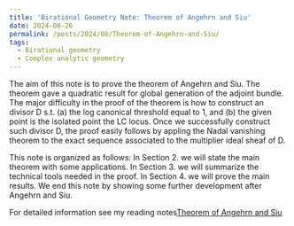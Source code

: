 ```yaml
---
title: 'Birational Geometry Note: Theorem of Angehrn and Siu'
date: 2024-08-26
permalink: /posts/2024/08/Theorem-of-Angehrn-and-Siu/
tags:
  - Birational geometry
  - Complex analytic geometry
---
```


The aim of this note is to prove the theorem of Angehrn and Siu. The theorem gave a quadratic result for global generation of the adjoint bundle. The major difficulty in the proof of the theorem is how to construct an divisor D s.t. (a) the log canonical threshold equal to 1, and (b) the given point is the isolated point the LC locus. Once we successfully construct such divisor D, the proof easily follows by appling the Nadal vanishing theorem to the exact sequence associated to the multiplier ideal sheaf of D. 

This note is organized as follows: In Section 2. we will state the main theorem with some applications. In Section 3. we will summarize the technical tools needed in the proof. In Section 4. we will prove the main results. We end this note by showing some further development after Angehrn and Siu.

For detailed information see my reading notes[Theorem of Angehrn and Siu](https://yilimath.github.io/files/Birational/BoundednessGeneralType/AngehrnSiu.pdf)
